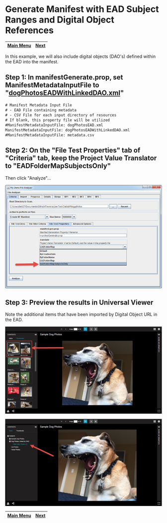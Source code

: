 # Generate Manifest with EAD Subject Ranges and Digital Object References

[Main Menu](README.md) | [Next](demo8.md) 
------------------------- | ------------------------- 

In this example, we will also include digital objects (DAO's) defined within the EAD into the manifest.

## Step 1: In manifestGenerate.prop, set ManifestMetadataInputFile to "[dogPhotosEADWithLinkedDAO.xml](dog-photos/dogPhotosEADWithLinkedDAO.xml#L135-L145)"

    # Manifest Metadata Input File
    # - EAD File containing metadata
    # - CSV File for each input directory of resources
    # If blank, this property file will be utilized
    #ManifestMetadataInputFile: dogPhotosEAD.xml
    ManifestMetadataInputFile: dogPhotosEADWithLinkedDAO.xml
    #ManifestMetadataInputFile: metadata.csv

## Step 2: On the "File Test Properties" tab of "Criteria" tab, keep the Project Value Translator to "EADFolderMapSubjectsOnly"

Then click "Analyze"...

![Screenshot](tutorial-screenshots/fad7.png)

## Step 3: Preview the results in Universal Viewer

Note the additional items that have been imported by Digital Object URL in the EAD.

![Screenshot](tutorial-screenshots/uv7.png)

![Screenshot](tutorial-screenshots/uv7a.png)

[Main Menu](README.md) | [Next](demo8.md) 
------------------------- | ------------------------- 
